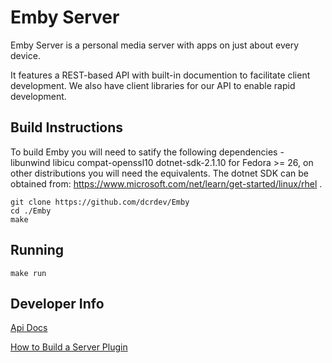 Emby Server
============

Emby Server is a personal media server with apps on just about every device.

It features a REST-based API with built-in documention to facilitate client development. We also have client libraries for our API to enable rapid development.

## Build Instructions ##
To build Emby you will need to satify the following dependencies - libunwind libicu compat-openssl10 dotnet-sdk-2.1.10 for Fedora >= 26, on other distributions you will need the equivalents. The dotnet SDK can be obtained from: https://www.microsoft.com/net/learn/get-started/linux/rhel .
```
git clone https://github.com/dcrdev/Emby
cd ./Emby 
make
```

## Running ##
```
make run
```

## Developer Info ##

[Api Docs](https://github.com/MediaBrowser/MediaBrowser/wiki "Api Workflow")

[How to Build a Server Plugin](https://github.com/MediaBrowser/MediaBrowser/wiki/How-to-build-a-Server-Plugin "How to build a server plugin")

